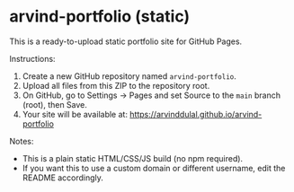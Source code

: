 # arvind-portfolio (static)
This is a ready-to-upload static portfolio site for GitHub Pages.

Instructions:
1. Create a new GitHub repository named `arvind-portfolio`.
2. Upload all files from this ZIP to the repository root.
3. On GitHub, go to Settings → Pages and set Source to the `main` branch (root), then Save.
4. Your site will be available at: https://arvinddulal.github.io/arvind-portfolio

Notes:
- This is a plain static HTML/CSS/JS build (no npm required).
- If you want this to use a custom domain or different username, edit the README accordingly.
